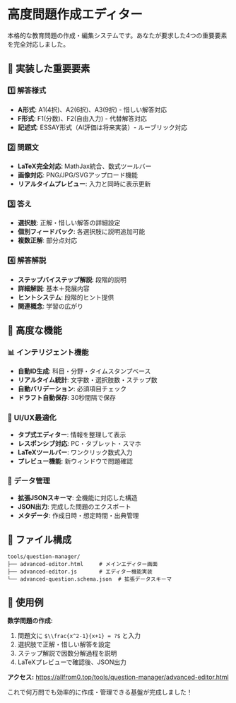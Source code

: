 # 高度問題作成エディター

本格的な教育問題の作成・編集システムです。あなたが要求した4つの重要要素を完全対応しました。

## 🎯 実装した重要要素

### 1️⃣ **解答様式** 
- **A形式**: A1(4択)、A2(6択)、A3(9択) - 惜しい解答対応
- **F形式**: F1(分数)、F2(自由入力) - 代替解答対応
- **記述式**: ESSAY形式（AI評価は将来実装）- ルーブリック対応

### 2️⃣ **問題文**
- **LaTeX完全対応**: MathJax統合、数式ツールバー
- **画像対応**: PNG/JPG/SVGアップロード機能
- **リアルタイムプレビュー**: 入力と同時に表示更新

### 3️⃣ **答え**
- **選択肢**: 正解・惜しい解答の詳細設定
- **個別フィードバック**: 各選択肢に説明追加可能
- **複数正解**: 部分点対応

### 4️⃣ **解答解説**
- **ステップバイステップ解説**: 段階的説明
- **詳細解説**: 基本＋発展内容
- **ヒントシステム**: 段階的ヒント提供
- **関連概念**: 学習の広がり

## 🚀 高度な機能

### 📊 **インテリジェント機能**
- **自動ID生成**: 科目・分野・タイムスタンプベース
- **リアルタイム統計**: 文字数・選択肢数・ステップ数
- **自動バリデーション**: 必須項目チェック
- **ドラフト自動保存**: 30秒間隔で保存

### 🎨 **UI/UX最適化**
- **タブ式エディター**: 情報を整理して表示
- **レスポンシブ対応**: PC・タブレット・スマホ
- **LaTeXツールバー**: ワンクリック数式入力
- **プレビュー機能**: 新ウィンドウで問題確認

### 💾 **データ管理**
- **拡張JSONスキーマ**: 全機能に対応した構造
- **JSON出力**: 完成した問題のエクスポート
- **メタデータ**: 作成日時・想定時間・出典管理

## 📁 ファイル構成

```
tools/question-manager/
├── advanced-editor.html     # メインエディター画面
├── advanced-editor.js       # エディター機能実装
└── advanced-question.schema.json  # 拡張データスキーマ
```

## 🌟 使用例

**数学問題の作成:**
1. 問題文に `$\\frac{x^2-1}{x+1} = ?$` と入力
2. 選択肢で正解・惜しい解答を設定
3. ステップ解説で因数分解過程を説明
4. LaTeXプレビューで確認後、JSON出力

**アクセス:** https://allfrom0.top/tools/question-manager/advanced-editor.html

これで何万問でも効率的に作成・管理できる基盤が完成しました！